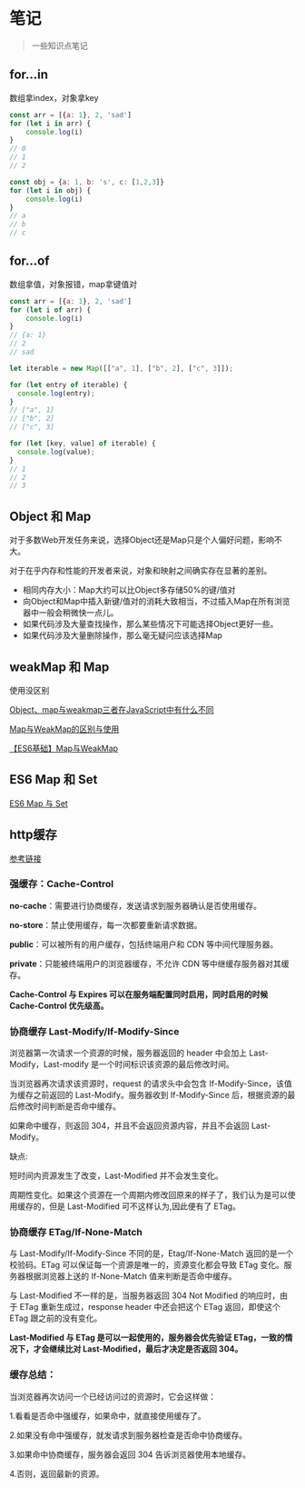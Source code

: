 # 笔记

> 一些知识点笔记

## for...in

数组拿index，对象拿key
``` js
const arr = [{a: 1}, 2, 'sad']
for (let i in arr) {
    console.log(i)
}
// 0
// 1
// 2
```
``` js
const obj = {a: 1, b: 's', c: [1,2,3]}
for (let i in obj) {
    console.log(i)
}
// a
// b
// c
```
## for...of

数组拿值，对象报错，map拿键值对
``` js
const arr = [{a: 1}, 2, 'sad']
for (let i of arr) {
    console.log(i)
}
// {a: 1}
// 2
// sad
```
``` js
let iterable = new Map([["a", 1], ["b", 2], ["c", 3]]);

for (let entry of iterable) {
  console.log(entry);
}
// ["a", 1]
// ["b", 2]
// ["c", 3]

for (let [key, value] of iterable) {
  console.log(value);
}
// 1
// 2
// 3

```

## Object 和 Map

对于多数Web开发任务来说，选择Object还是Map只是个人偏好问题，影响不大。

对于在乎内存和性能的开发者来说，对象和映射之间确实存在显著的差别。

+ 相同内存大小：Map大约可以比Object多存储50%的键/值对
+ 向Object和Map中插入新键/值对的消耗大致相当，不过插入Map在所有浏览器中一般会稍微快一点儿。
+ 如果代码涉及大量查找操作，那么某些情况下可能选择Object更好一些。
+ 如果代码涉及大量删除操作，那么毫无疑问应该选择Map

## weakMap 和 Map

使用没区别

[Object、map与weakmap三者在JavaScript中有什么不同](https://www.yisu.com/zixun/369156.html)

[Map与WeakMap的区别与使用](https://blog.csdn.net/qq_26834399/article/details/105071907)

[【ES6基础】Map与WeakMap](https://blog.csdn.net/Ed7zgeE9X/article/details/89879406)

## ES6 Map 和 Set

[ES6 Map 与 Set](https://www.runoob.com/w3cnote/es6-map-set.html)


## http缓存

[参考链接](https://segmentfault.com/a/1190000017962411)

### 强缓存：Cache-Control

**no-cache**：需要进行协商缓存，发送请求到服务器确认是否使用缓存。

**no-store**：禁止使用缓存，每一次都要重新请求数据。

**public**：可以被所有的用户缓存，包括终端用户和 CDN 等中间代理服务器。

**private**：只能被终端用户的浏览器缓存，不允许 CDN 等中继缓存服务器对其缓存。

**Cache-Control 与 Expires 可以在服务端配置同时启用，同时启用的时候 Cache-Control 优先级高。**

### 协商缓存 Last-Modify/If-Modify-Since

浏览器第一次请求一个资源的时候，服务器返回的 header 中会加上 Last-Modify，Last-modify 是一个时间标识该资源的最后修改时间。

当浏览器再次请求该资源时，request 的请求头中会包含 If-Modify-Since，该值为缓存之前返回的 Last-Modify。服务器收到 If-Modify-Since 后，根据资源的最后修改时间判断是否命中缓存。

如果命中缓存，则返回 304，并且不会返回资源内容，并且不会返回 Last-Modify。

缺点:

短时间内资源发生了改变，Last-Modified 并不会发生变化。

周期性变化。如果这个资源在一个周期内修改回原来的样子了，我们认为是可以使用缓存的，但是 Last-Modified 可不这样认为,因此便有了 ETag。

### 协商缓存 ETag/If-None-Match

与 Last-Modify/If-Modify-Since 不同的是，Etag/If-None-Match 返回的是一个校验码。ETag 可以保证每一个资源是唯一的，资源变化都会导致 ETag 变化。服务器根据浏览器上送的 If-None-Match 值来判断是否命中缓存。

与 Last-Modified 不一样的是，当服务器返回 304 Not Modified 的响应时，由于 ETag 重新生成过，response header 中还会把这个 ETag 返回，即使这个 ETag 跟之前的没有变化。

**Last-Modified 与 ETag 是可以一起使用的，服务器会优先验证 ETag，一致的情况下，才会继续比对 Last-Modified，最后才决定是否返回 304。**

### 缓存总结：

当浏览器再次访问一个已经访问过的资源时，它会这样做：

1.看看是否命中强缓存，如果命中，就直接使用缓存了。

2.如果没有命中强缓存，就发请求到服务器检查是否命中协商缓存。

3.如果命中协商缓存，服务器会返回 304 告诉浏览器使用本地缓存。

4.否则，返回最新的资源。

